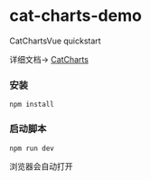 # cat-charts-demo
CatChartsVue quickstart

详细文档→ <a target="_blank" href="https://www.spritejs.com/cat-charts-vue/">CatCharts</a> 

### 安装
```
npm install
```

### 启动脚本
```
npm run dev
```

浏览器会自动打开
